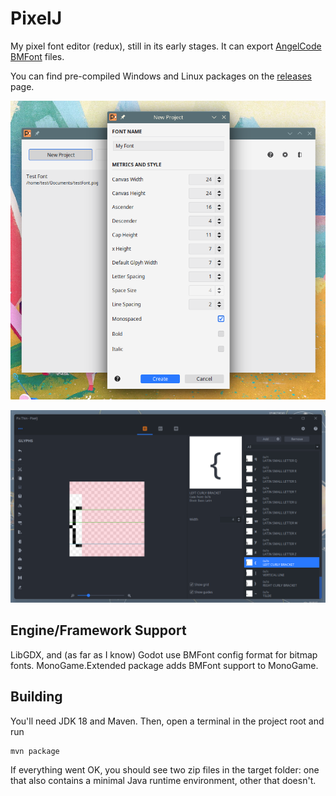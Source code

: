 # PixelJ

My pixel font editor (redux), still in its early stages. It can export
[AngelCode BMFont](http://www.angelcode.com/products/bmfont/) files.

You can find pre-compiled Windows and Linux packages on the [releases](https://github.com/mimoguz/pixelj/releases) page.

![New project dialog](.github/new_project_2022_09_04b.png)

![Project view](.github/glyphs_screen_2022_09_30.png)

## Engine/Framework Support

LibGDX, and (as far as I know) Godot use BMFont config format for bitmap fonts. MonoGame.Extended package adds
BMFont support to MonoGame.

## Building

You'll need JDK 18 and Maven. Then, open a terminal in the project root and run

    mvn package

If everything went OK, you should see two zip files in the target folder: one that also contains a
minimal Java runtime environment, other that doesn't.
